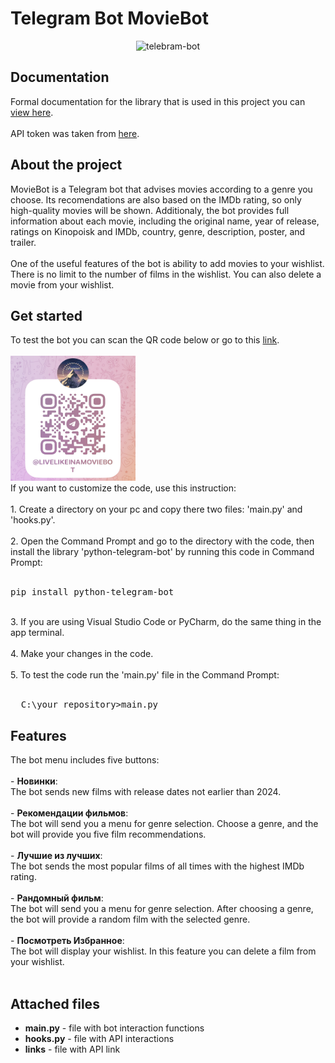 <h1>Telegram Bot MovieBot</h1>
<div align='center'>
  <img src="https://static10.tgstat.ru/channels/_0/cf/cfc09bd1df9a6c9b386560c72e5170df.jpg" alt='telebram-bot' width='250' height='250'>
</div>

<h2>Documentation</h2>
Formal documentation for the library that is used in this project you can <a href='https://docs.python-telegram-bot.org/en/stable/index.html'>view here</a>.<br><br>
API token was taken from <a href='https://kinopoiskapiunofficial.tech/documentation/api/?ysclid=m9mioyr2y6157520274'>here</a>.

<h2>About the project</h2>
MovieBot is a Telegram bot that advises movies according to a genre you choose. Its recomendations are also based on the IMDb 
rating, so only high-quality movies will be shown. Additionaly, the bot provides full information about each movie, including 
the original name, year of release, ratings on Kinopoisk and IMDb, country, genre, description, poster, and trailer.
<br><br>
One of the useful features of the bot is ability to add movies to your wishlist. There is no limit to the number of films 
in the wishlist. You can also delete a movie from your wishlist.

<h2>Get started</h2>
To test the bot you can scan the QR code below or go to this <a href='t.me%2FLiveLikeInAMovieBot&utf=1'>link</a>.
<br><br><img src='image0.jpeg' width='200' height='200'><br>
If you want to customize the code, use this instruction:<br><br>
1. Create a directory on your pc and copy there two files: 'main.py' and 'hooks.py'.<br><br>
2. Open the Command Prompt and go to the directory with the code, then install 
   the library 'python-telegram-bot' by running this code in Command Prompt:<br><br>
<pre>
pip install python-telegram-bot
</pre><br>
3. If you are using Visual Studio Code or PyCharm, do the same thing in the app terminal.<br><br>
4. Make your changes in the code.<br><br>
5. To test the code run the 'main.py' file in the Command Prompt:<br><br>
<pre>
  C:\your_repository>main.py
</pre>

<h2>Features</h2>
The bot menu includes five buttons:<br><br>
- <b>Новинки</b>:<br>
  The bot sends new films with release dates not earlier than 2024.<br><br>
- <b>Рекомендации фильмов</b>:<br>
  The bot will send you a menu for genre selection. Choose a genre, and the bot will provide you five film recommendations.<br><br>
- <b>Лучшие из лучших</b>:<br>
  The bot sends the most popular films of all times with the highest IMDb rating.<br><br>
- <b>Рандомный фильм</b>:<br>
  The bot will send you a menu for genre selection. After choosing a genre, the bot will provide a random film with the selected genre.<br><br>
- <b>Посмотреть Избранное</b>:<br>
  The bot will display your wishlist. In this feature you can delete a film from your wishlist.<br><br>

<h2>Attached files</h2>
<ul>
  <li>
    <b>main.py</b> - file with bot interaction functions
  </li>
  <li>
    <b>hooks.py</b> - file with API interactions
  </li>
  <li>
    <b>links</b> - file with API link
  </li>
</ul>
